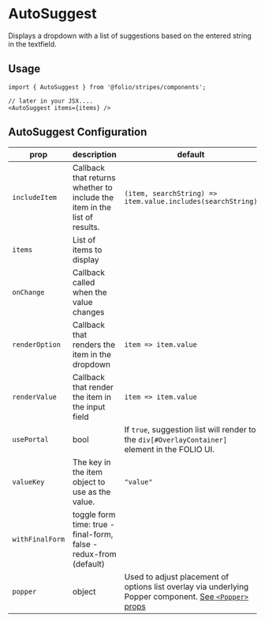 # AutoSuggest
Displays a dropdown with a list of suggestions based on the entered string in the textfield.

## Usage
```
import { AutoSuggest } from '@folio/stripes/components';

// later in your JSX....
<AutoSuggest items={items} />
```

## AutoSuggest Configuration
prop | description | default | required
-- | -- | -- | --
`includeItem` | Callback that returns whether to include the item in the list of results. | `(item, searchString) => item.value.includes(searchString)` |
`items` | List of items to display | | Yes
`onChange` | Callback called when the value changes | |
`renderOption` | Callback that renders the item in the dropdown | `item => item.value` |
`renderValue` | Callback that render the item in the input field | `item => item.value` |
`usePortal` | bool | If `true`, suggestion list will render to the `div[#OverlayContainer]` element in the FOLIO UI. | |
`valueKey` | The key in the item object to use as the value. | `"value"`
`withFinalForm` | toggle form time: true - final-form, false - redux-from (default) | |
`popper` | object | Used to adjust placement of options list overlay via underlying Popper component. [See `<Popper>` props](../Popper/readme.md) | |


